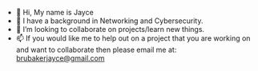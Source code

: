 - 👋 Hi, My name is Jayce
- 👀 I have a background in Networking and Cybersecurity.
- 💞️ I’m looking to collaborate on projects/learn new things.
- 📫 If you would like me to help out on a project that you are working on and want to collaborate then please email me at: brubakerjayce@gmail.com

<!---
jbrubaker12/jbrubaker12 is a ✨ special ✨ repository because its `README.md` (this file) appears on your GitHub profile.
You can click the Preview link to take a look at your changes.
--->
